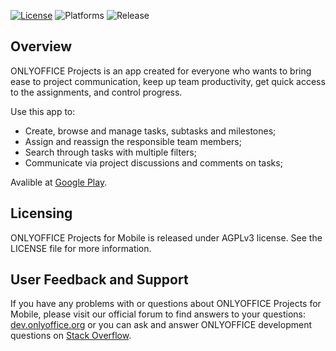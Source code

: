 [![License](https://img.shields.io/badge/License-GNU%20AGPL%20V3-green.svg?style=flat)](https://www.gnu.org/licenses/agpl-3.0.en.html) ![Platforms](https://img.shields.io/badge/Platforms-Android-lightgrey.svg)
![Release](https://img.shields.io/badge/Release-v1.1-blue.svg?style=flat)
## Overview

ONLYOFFICE Projects is an app created for everyone who wants to bring ease to project communication, keep up team productivity, get quick access to the assignments, and control progress.

Use this app to:
* Create, browse and manage tasks, subtasks and milestones;
* Assign and reassign the responsible team members;
* Search through tasks with multiple filters;
* Communicate via project discussions and comments on tasks;

Avalible at [Google Play](https://play.google.com/store/apps/details?id=com.onlyoffice.projects).

## Licensing
ONLYOFFICE Projects for Mobile is released under AGPLv3 license. See the LICENSE file for more information.
## User Feedback and Support

If you have any problems with or questions about ONLYOFFICE Projects for Mobile, please visit our official forum to find answers to your questions: [dev.onlyoffice.org][1] or you can ask and answer ONLYOFFICE development questions on [Stack Overflow][2].

  [1]: http://dev.onlyoffice.org
  [2]: http://stackoverflow.com/questions/tagged/onlyoffice